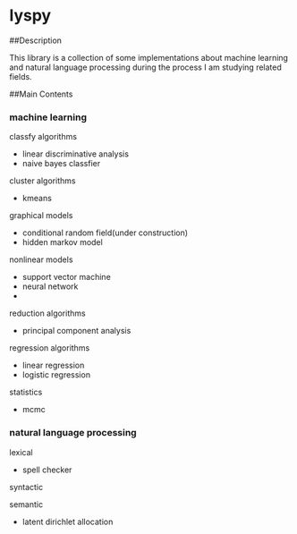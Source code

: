 lyspy
======

##Description

This library is a collection of some implementations about machine learning and natural language processing during the process I am studying related fields. 


##Main Contents

### machine learning

classfy algorithms
- linear discriminative analysis
- naive bayes classfier 

cluster algorithms
- kmeans

graphical models
- conditional random field(under construction)
- hidden markov model

nonlinear models
- support vector machine
- neural network
- 

reduction algorithms
- principal component analysis

regression algorithms
- linear regression
- logistic regression

statistics
- mcmc

### natural language processing

lexical
- spell checker

syntactic

semantic
- latent dirichlet allocation









